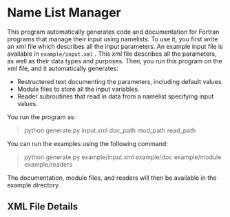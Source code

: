 # Name List Manager

This program automatically generates code and documentation for Fortran
programs that manage their input using namelists. To use it, you first write an
xml file which describes all the input parameters. An example input file is
available in `example/input.xml` . This xml file describes all the parameters,
as well as their data types and purposes. Then, you run this program on the
xml file, and it automatically generates:

-   Restructered text documenting the parameters, including default values.
-   Module files to store all the input variables.
-   Reader subroutines that read in data from a namelist specifying input
    values.

You run the program as:

> python generate.py input.xml doc_path mod_path read_path

You can run the examples using the following command:

> python generate.py example/input.xml example/doc example/module example/readers

The documentation, module files, and readers will then be available in the
example directory.

## XML File Details

